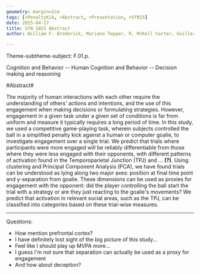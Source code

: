 ```yaml
---
geometry: margin=2cm
tags: [+PenaltyKik, +Abstract, +Presentation, +SfN15]
date: 2015-04-27
title: SfN 2015 Abstract
author: William F. Broderick, Mariano Tepper, R. McKell Carter, Guillermo Sapiro, Scott Huettel

---
```


Theme-subtheme-subject: F.01.p.

Cognition and Behavior -- Human Cognition and Behavior -- Decision making and reasoning

#Abstract#

The majority of human interactions with each other require the
understanding of others' actions and intentions, and the use of this
engagement when making decisions or formulating strategies. However,
engagement in a given task under a given set of conditions is far from
uniform and measure it typically requires a long period of time. In
this study, we used a competitive game-playing task, wherein subjects
controlled the ball in a simplified penalty kick against a human or
computer goalie, to investigate engagement over a single trial. We
predict that trials where participants were more engaged will be
reliably differentiable from those where they were less engaged with
their opponents, with different patterns of activation found in the
Temporoparietal Junction (TPJ) and ... **(?)**. Using clustering and
Principal Component Analysis (PCA), we have found trials can be
understood as lying along two major axes: position at final time point
and y-separation from goalie. These dimensions can be used as proxies
for engagement with the opponent: did the player controlling the ball
start the trial with a strategy or are they just reacting to the
goalie's movements? We predict that activation in relevant social
areas, such as the TPJ, can be classified into categories based on
these trial-wise measures.

---

Questions:

* How mention prefrontal cortex?
* I have definitely lost sight of the big picture of this study...
* Feel like I should play up MVPA more...
* I guess I'm not sure that separation can actually be used as a proxy for engagement
* And how about deception?
